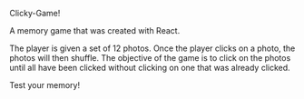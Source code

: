 Clicky-Game!

A memory game that was created with React.

The player is given a set of 12 photos.  Once the player clicks on a photo, the photos will then shuffle.  The objective of the game is to click on the photos until all have been clicked without clicking on one that was already clicked.

Test your memory!